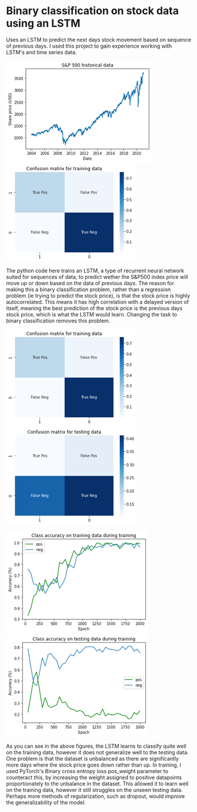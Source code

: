 # Binary classification on stock data using an LSTM
 Uses an LSTM to predict the next days stock movement based on sequence of previous days.  I used this project to gain experience working with LSTM's and time series data.
 
 ![sp500](https://github.com/dgleaso/Stock-Binary-Classification-LSTM/blob/main/images/sp500-historical.png) ![cm-train](https://github.com/dgleaso/Stock-Binary-Classification-LSTM/blob/main/images/cm_train.png)

The python code here trains an LSTM, a type of recurrent neural network suited for sequences of data, to predict wether the S&P500 index price will move up or down based on the data of previous days.  The reason for making this a binary classification problem, rather than a regression problem (ie trying to predict the stock price), is that the stock price is highly autocorrelated.  This means it has high correlation with a delayed version of itself, meaning the best prediction of the stock price is the previous days stock price, which is what the LSTM would learn.  Changing the task to binary classification removes this problem.

![sp500](https://github.com/dgleaso/Stock-Binary-Classification-LSTM/blob/main/images/cm_train.png) ![cm-train](https://github.com/dgleaso/Stock-Binary-Classification-LSTM/blob/main/images/cm_test.png)

![sp500](https://github.com/dgleaso/Stock-Binary-Classification-LSTM/blob/main/images/acc_train.png) ![cm-train](https://github.com/dgleaso/Stock-Binary-Classification-LSTM/blob/main/images/acc_test.png)

As you can see in the above figures, the LSTM learns to classify quite well on the training data, however it does not generalize well to the testing data.  One problem is that the dataset is unbalanced as there are significantly more days where the stock price goes down rather than up.  In training, I used PyTorch's Binary cross entropy loss pos_weight parameter to counteract this, by increasing the weight assigned to positive datapoints proportionately to the unbalance in the dataset.  This allowed it to learn well on the training data, however it still struggles on the unseen testing data.  Perhaps more methods of regularization, such as dropout, would improve the generalizability of the model.
